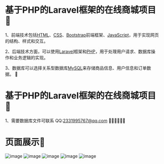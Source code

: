 # 基于PHP的Laravel框架的在线商城项目📌

1、前端技术包括<u>HTML</u>、<u>CSS</u>、<u>Bootstrap</u>前端框架、<u>JavaScript</u>，用于实现网页的结构、样式和交互。

2、后端技术方面，可以使用<u>Laravel</u>框架和<u>PHP</u>，用于处理用户请求、数据库操作和业务逻辑的实现。

3、数据库可以选择关系型数据库<u>MySQL</u>来存储商品信息、用户信息和订单数据。 🍥

# 基于PHP的Laravel框架的在线商城项目📌

1、需要数据库文件可联系 QQ:2331995767@qq.com  🍥🍥🍥🍥🍥🍥

# 页面展示📌
![image](https://github.com/user-attachments/assets/d531d77d-eea1-46fd-bf1a-b60ea6c3a521)
![image](https://github.com/user-attachments/assets/614c0a41-63d5-4307-bc92-5a2a63d1b869)
![image](https://github.com/user-attachments/assets/882e3e5b-e8af-4446-8aa4-4ce3063be845)
![image](https://github.com/user-attachments/assets/4f5d6a0b-eb70-48ba-8511-45d29d949198)
![image](https://github.com/user-attachments/assets/5c42d1b0-a10d-4bc1-851f-a05af0728d4f)


